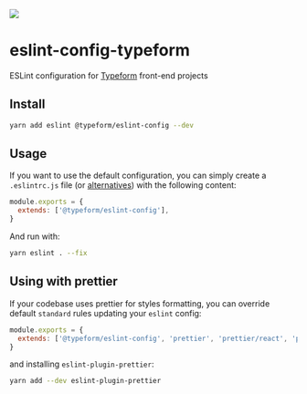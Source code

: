 <a href=https://engineering-metrics.typeform.tf/standards-adoption-tool/reports/eslint-config-typeform/><img src=https://api.typeform.com/repositories/eslint-config-typeform/badges.svg /></a>
# eslint-config-typeform

ESLint configuration for [Typeform](https://github.com/Typeform/) front-end projects

## Install

```sh
yarn add eslint @typeform/eslint-config --dev
```

## Usage

If you want to use the default configuration, you can simply create a `.eslintrc.js` file (or [alternatives](https://eslint.org/docs/user-guide/configuring#configuration-file-formats)) with the following content:

```js
module.exports = {
  extends: ['@typeform/eslint-config'],
}
```

And run with:

```sh
yarn eslint . --fix
```

## Using with prettier

If your codebase uses prettier for styles formatting, you can override default `standard` rules updating your `eslint` config:

```js
module.exports = {
  extends: ['@typeform/eslint-config', 'prettier', 'prettier/react', 'plugin:prettier/recommended'],
}
```

and installing `eslint-plugin-prettier`:

```sh
yarn add --dev eslint-plugin-prettier
```
